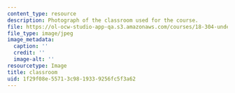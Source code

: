 ```yaml
---
content_type: resource
description: Photograph of the classroom used for the course.
file: https://ol-ocw-studio-app-qa.s3.amazonaws.com/courses/18-304-undergraduate-seminar-in-discrete-mathematics-spring-2015/1f29f08e55713c9819339256fc5f3a62_E17-128.jpg
file_type: image/jpeg
image_metadata:
  caption: ''
  credit: ''
  image-alt: ''
resourcetype: Image
title: classroom
uid: 1f29f08e-5571-3c98-1933-9256fc5f3a62
---
```

